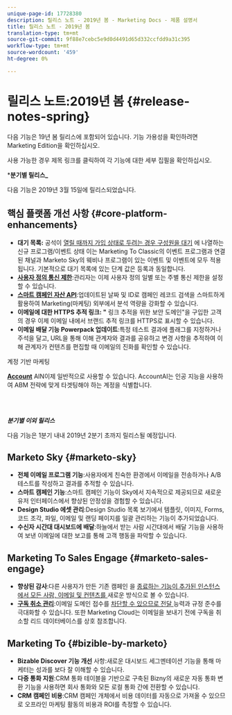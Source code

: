 ```yaml
---
unique-page-id: 17728380
description: 릴리스 노트 - 2019년 봄 - Marketing Docs - 제품 설명서
title: 릴리스 노트 - 2019년 봄
translation-type: tm+mt
source-git-commit: 9f88e7cebc5e9d0d4491d65d332ccfdd9a31c395
workflow-type: tm+mt
source-wordcount: '459'
ht-degree: 0%

---
```



# 릴리스 노트:2019년 봄 {#release-notes-spring}

다음 기능은 19년 봄 릴리스에 포함되어 있습니다. 기능 가용성을 확인하려면 Marketing Edition을 확인하십시오.

사용 가능한 경우 제목 링크를 클릭하여 각 기능에 대한 세부 집필을 확인하십시오.

***분기별 릴리스_**

다음 기능은 2019년 3월 15일에 릴리스되었습니다.

## 핵심 플랫폼 개선 사항 {#core-platform-enhancements}

* **대기 목록:** 공석이  [열릴 때까지 가입 상태로 두려는 경우 구성원을 대기](/help/marketo/product-docs/core-marketo-concepts/smart-campaigns/program-flow-actions/change-program-status.md) 에 나열하는 신규 프로그램/이벤트 상태 이는 Marketing To Classic의 이벤트 프로그램과 연결된 채널과 Marketo Sky의 웨비나 프로그램이 있는 이벤트 및 이벤트에 모두 적용됩니다. 기본적으로 대기 목록에 있는 단계 값은 등록과 동일합니다.
* **[사용자 정의 통신 제한](/help/marketo/product-docs/administration/email-setup/enable-communication-limits.md)**:관리자는 이제 사용자 정의 일별 또는 주별 통신 제한을 설정할 수 있습니다.
* **[스마트 캠페인 자산 API](https://developers.marketo.com/rest-api/assets/campaigns/)**:업데이트된 날짜 및 ID로 캠페인 레코드 검색을 스마트하게 활용하여 Marketing(마케팅) 외부에서 분석 역량을 강화할 수 있습니다.
* **이메일에 대한 HTTPS 추적 링크: &quot;** 링크 추적을 위한 보안 도메인&quot;을 구입한 고객의 경우 이제 이메일 내에서 브랜드 추적 링크를 HTTPS로 표시할 수 있습니다.
* **이메일 배달 기능 Powerpack 업데이트**:특정 테스트 결과에 플래그를 지정하거나 주석을 달고, URL을 통해 이해 관계자와 결과를 공유하고 변경 사항을 추적하여 이해 관계자가 컨텐츠를 편집할 때 이메일의 진화를 확인할 수 있습니다.

계정 기반 마케팅

**[Account](/help/marketo/product-docs/target-account-management/account-profiling/account-profiling-ranking-and-tuning.md)** AIN이제 일반적으로 사용할 수 있습니다. AccountAI는 인공 지능을 사용하여 ABM 전략에 맞게 타겟팅해야 하는 계정을 식별합니다.

<br> 

**_분기별 이외 릴리스_**

다음 기능은 1분기 내내 2019년 2분기 초까지 릴리스될 예정입니다.

## Marketo Sky {#marketo-sky}

* **전체 이메일 프로그램 기능**:사용자에게 친숙한 환경에서 이메일을 전송하거나 A/B 테스트를 작성하고 결과를 추적할 수 있습니다.
* **스마트 캠페인 기능**:스마트 캠페인 기능이 Sky에서 지속적으로 제공되므로 새로운 유저 인터페이스에서 향상된 안정성을 경험할 수 있습니다.
* **Design Studio 에셋 관리**:Design Studio 목록 보기에서 템플릿, 이미지, Forms, 코드 조각, 파일, 이메일 및 랜딩 페이지를 일괄 관리하는 기능이 추가되었습니다.
* **수신자 시간대 대시보드에 배달**:하늘에서 받는 사람 시간대에서 배달 기능을 사용하여 보낸 이메일에 대한 보고를 통해 고객 행동을 파악할 수 있습니다.

## Marketing To Sales Engage {#marketo-sales-engage}

* **향상된 감사**:다른 사용자가 만든 기존 캠페인 [](/help/marketo/product-docs/marketo-sales-connect/templates/view-template-list-as-a-another-user.md) 을  [종료하는 기능이 추가된 인스턴스에서 모든 사람, 이메일 및 컨텐츠를 ](/help/marketo/product-docs/marketo-sales-connect/campaigns/view-campaigns-list-as-another-user.md)새로운 방식으로 볼 수 있습니다.
* **[구독 취소 관리](/help/marketo/product-docs/marketo-sales-connect/email/unsubscribes/marketo-unsubscribe-check.md)**:이메일 도메인 접수를  [차단할 수 있으므로 전달 ](/help/marketo/product-docs/marketo-sales-connect/admin/blocked-domains.md) 능력과 규정 준수를 극대화할 수 있습니다. 또한 Marketing Cloud는 이메일을 보내기 전에 구독을 취소할 리드 데이터베이스를 상호 참조합니다.

## Marketing To {#bizible-by-marketo}

* **Bizable Discover 기능 개선** 사항:새로운 대시보드 세그멘테이션 기능을 통해 마케터는 성과를 보다 잘 이해할 수 있습니다.
* **다중 통화 지원**:CRM 통화 테이블을 기반으로 구축된 Bizny의 새로운 자동 통화 변환 기능을 사용하면 회사 통화와 모든 로컬 통화 간에 전환할 수 있습니다.
* **CRM 캠페인 비용**:CRM 캠페인 개체에서 비용 데이터를 자동으로 가져올 수 있으므로 오프라인 마케팅 활동의 비용과 ROI를 측정할 수 있습니다.
